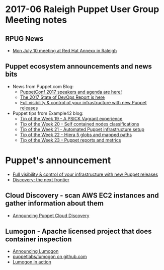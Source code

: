 # 2017-06 Raleigh Puppet User Group Meeting notes
## RPUG News
+ [Mon July 10 meeting at Red Hat Annexx in Raleigh](https://www.meetup.com/Raleigh-Puppet-User-Group/events/239629806/)


## Puppet ecosystem announcements and news bits
+ News from Puppet.com Blog:
  - [PuppetConf 2017 speakers and agenda are here!](https://puppet.com/blog/puppetconf-2017-speakers-and-agenda-are-here)
  - [The 2017 State of DevOps Report is here](https://puppet.com/blog/2017-state-devops-report-here)
  - [Full visibility & control of your infrastructure with new Puppet releases](https://puppet.com/blog/full-visibility-and-control-of-your-infrastructure-new-puppet-releases)
+ Puppet tips from Example42 blog:
  - [Tip of the Week 19 - A PSICK Vagrant experience](http://www.example42.com/2017/05/08/a-psick-vagrant-experience/)
  - [Tip of the Week 20 - Self contained nodes classifications](http://www.example42.com/2017/05/15/self-contained-classification/)
  - [Tip of the Week 21 - Automated Puppet infrastructure setup](http://www.example42.com/2017/05/22/automated-puppet-infrastructure-setup/)
  - [Tip of the Week 22 - Hiera 5 globs and mapped paths](http://www.example42.com/2017/05/29/hiera-5-globs-and-mapped-paths/)
  - [Tip of the Week 23 - Puppet reports and metrics](http://www.example42.com/2017/06/05/puppet-reports-and-metrics/)


# Puppet's announcement
+ [Full visibility & control of your infrastructure with new Puppet releases](https://puppet.com/blog/full-visibility-and-control-of-your-infrastructure-new-puppet-releases)
+ [Discovery: the next frontier](https://puppet.com/blog/discovery-next-frontier)

## Cloud Discovery - scan AWS EC2 instances and gather information about them
+ [Announcing Puppet Cloud Discovery](https://puppet.com/blog/announcing-puppet-cloud-discovery)

## Lumogon - Apache licensed project that does container inspection
+ [Announcing Lumogon](https://puppet.com/blog/announcing-lumogon)
+ [puppetlabs/lumogon on github.com](https://github.com/puppetlabs/lumogon)
+ [Lumogon in action](https://puppet.com/blog/using-lumogon-inspect-your-containers)

